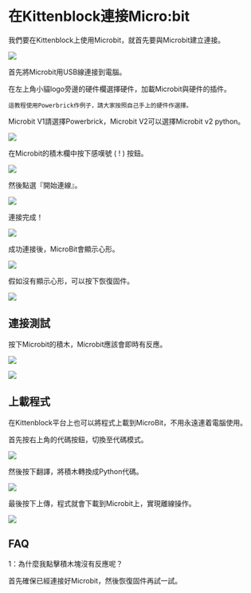 # 在Kittenblock連接Micro:bit

我們要在Kittenblock上使用Microbit，就首先要與Microbit建立連接。

![](../functional_module/PWmodules/images/kbbanner.png)

首先將Microbit用USB線連接到電腦。

在左上角小貓logo旁邊的硬件欄選擇硬件，加載Microbit與硬件的插件。

    這教程使用Powerbrick作例子，請大家按照自己手上的硬件作選擇。

Microbit V1請選擇Powerbrick，Microbit V2可以選擇Microbit v2 python。

![](./images/addextension.png)

在Microbit的積木欄中按下感嘆號 ( ! ) 按鈕。

![](../functional_module/PWmodules/kbimages/kbmbcon.png)

然後點選『開始連線』。

![](../functional_module/PWmodules/kbimages/kbmbcon1.png)

連接完成！

![](../functional_module/PWmodules/kbimages/kbmbcon2.png)

成功連接後，MicroBit會顯示心形。

![](../functional_module/PWmodules/kbimages/03_08.png)

假如沒有顯示心形，可以按下恢復固件。

![](../functional_module/PWmodules/kbimages/upload.png)

## 連接測試

按下Microbit的積木，Microbit應該會即時有反應。

![](../functional_module/PWmodules/kbimages/03_09.png)

![](../functional_module/PWmodules/kbimages/03_12.png)

## 上載程式

在Kittenblock平台上也可以將程式上載到MicroBit，不用永遠連着電腦使用。

首先按右上角的代碼按鈕，切換至代碼模式。

![](../functional_module/PWmodules/kbimages/upload1.png)

然後按下翻譯，將積木轉換成Python代碼。

![](../functional_module/PWmodules/kbimages/upload2.png)

最後按下上傳，程式就會下載到Microbit上，實現離線操作。

![](../functional_module/PWmodules/kbimages/upload3.png)

## FAQ

1：為什麼我點擊積木塊沒有反應呢？

首先確保已經連接好Microbit，然後恢復固件再試一試。